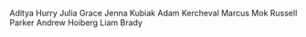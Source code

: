 Aditya Hurry
Julia Grace
Jenna Kubiak
Adam Kercheval
Marcus Mok
Russell Parker
Andrew Hoiberg
Liam Brady
